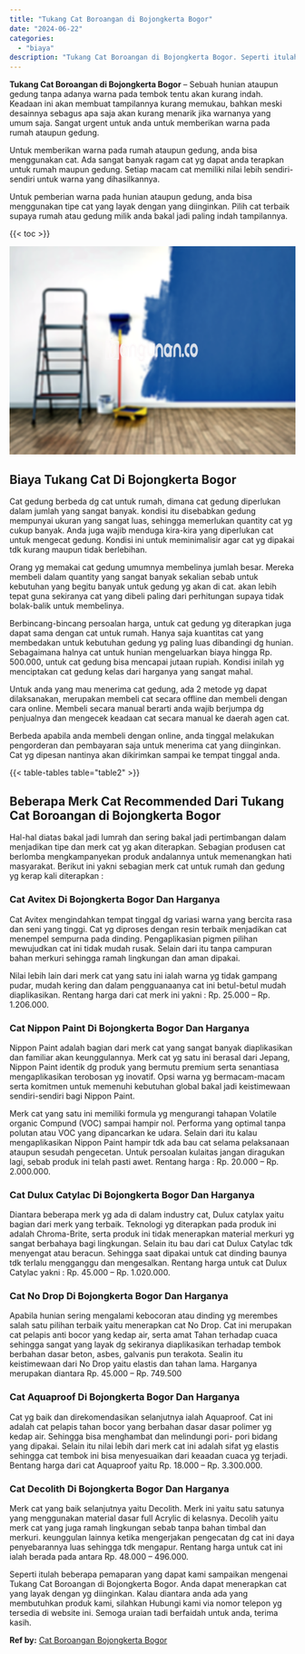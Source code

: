 ```yaml
---
title: "Tukang Cat Boroangan di Bojongkerta Bogor"
date: "2024-06-22"
categories: 
  - "biaya"
description: "Tukang Cat Boroangan di Bojongkerta Bogor. Seperti itulah beberapa pemaparan yang dapat kami sampaikan mengenai Tukang Cat Boroangan di Bojongkerta Bogor. An..."
---
```


**Tukang Cat Boroangan di Bojongkerta Bogor** – Sebuah hunian ataupun gedung tanpa adanya warna pada tembok tentu akan kurang indah. Keadaan ini akan membuat tampilannya kurang memukau, bahkan meski desainnya sebagus apa saja akan kurang menarik jika warnanya yang umum saja. Sangat urgent untuk anda untuk memberikan warna pada rumah ataupun gedung.

Untuk memberikan warna pada rumah ataupun gedung, anda bisa menggunakan cat. Ada sangat banyak ragam cat yg dapat anda terapkan untuk rumah maupun gedung. Setiap macam cat memiliki nilai lebih sendiri-sendiri untuk warna yang dihasilkannya.

Untuk pemberian warna pada hunian ataupun gedung, anda bisa menggunakan tipe cat yang layak dengan yang diinginkan. Pilih cat terbaik supaya rumah atau gedung milik anda bakal jadi paling indah tampilannya.

{{< toc >}}

![Tukang Cat Boroangan di Bojongkerta Bogor](/images/jasa-cat-murah11.png)

## Biaya Tukang Cat Di Bojongkerta Bogor

Cat gedung berbeda dg cat untuk rumah, dimana cat gedung diperlukan dalam jumlah yang sangat banyak. kondisi itu disebabkan gedung mempunyai ukuran yang sangat luas, sehingga memerlukan quantity cat yg cukup banyak. Anda juga wajib menduga kira-kira yang diperlukan cat untuk mengecat gedung. Kondisi ini untuk meminimalisir agar cat yg dipakai tdk kurang maupun tidak berlebihan.

Orang yg memakai cat gedung umumnya membelinya jumlah besar. Mereka membeli dalam quantity yang sangat banyak sekalian sebab untuk kebutuhan yang begitu banyak untuk gedung yg akan di cat. akan lebih tepat guna sekiranya cat yang dibeli paling dari perhitungan supaya tidak bolak-balik untuk membelinya.

Berbincang-bincang persoalan harga, untuk cat gedung yg diterapkan juga dapat sama dengan cat untuk rumah. Hanya saja kuantitas cat yang membedakan untuk kebutuhan gedung yg paling luas dibandingi dg hunian. Sebagaimana halnya cat untuk hunian mengeluarkan biaya hingga Rp. 500.000, untuk cat gedung bisa mencapai jutaan rupiah. Kondisi inilah yg menciptakan cat gedung kelas dari harganya yang sangat mahal.

Untuk anda yang mau menerima cat gedung, ada 2 metode yg dapat dilaksanakan, merupakan membeli cat secara offline dan membeli dengan cara online. Membeli secara manual berarti anda wajib berjumpa dg penjualnya dan mengecek keadaan cat secara manual ke daerah agen cat.

Berbeda apabila anda membeli dengan online, anda tinggal melakukan pengorderan dan pembayaran saja untuk menerima cat yang diinginkan. Cat yg dipesan nantinya akan dikirimkan sampai ke tempat tinggal anda.

{{< table-tables table="table2" >}}

## Beberapa Merk Cat Recommended Dari Tukang Cat Boroangan di Bojongkerta Bogor

Hal-hal diatas bakal jadi lumrah dan sering bakal jadi pertimbangan dalam menjadikan tipe dan merk cat yg akan diterapkan. Sebagian produsen cat berlomba mengkampanyekan produk andalannya untuk memenangkan hati masyarakat. Berikut ini yakni sebagian merk cat untuk rumah dan gedung yg kerap kali diterapkan :

### Cat Avitex Di Bojongkerta Bogor Dan Harganya

Cat Avitex mengindahkan tempat tinggal dg variasi warna yang bercita rasa dan seni yang tinggi. Cat yg diproses dengan resin terbaik menjadikan cat menempel sempurna pada dinding. Pengaplikasian pigmen pilihan mewujudkan cat ini tidak mudah rusak. Selain dari itu tanpa campuran bahan merkuri sehingga ramah lingkungan dan aman dipakai.

Nilai lebih lain dari merk cat yang satu ini ialah warna yg tidak gampang pudar, mudah kering dan dalam pengguanaanya cat ini betul-betul mudah diaplikasikan. Rentang harga dari cat merk ini yakni : Rp. 25.000 – Rp. 1.206.000.

### Cat Nippon Paint Di Bojongkerta Bogor Dan Harganya

Nippon Paint adalah bagian dari merk cat yang sangat banyak diaplikasikan dan familiar akan keunggulannya. Merk cat yg satu ini berasal dari Jepang, Nippon Paint identik dg produk yang bermutu premium serta senantiasa mengaplikasikan terobosan yg inovatif. Opsi warna yg bermacam-macam serta komitmen untuk memenuhi kebutuhan global bakal jadi keistimewaan sendiri-sendiri bagi Nippon Paint.

Merk cat yang satu ini memiliki formula yg mengurangi tahapan Volatile organic Compund (VOC) sampai hampir nol. Performa yang optimal tanpa polutan atau VOC yang dipancarkan ke udara. Selain dari itu kalau mengaplikasikan Nippon Paint hampir tdk ada bau cat selama pelaksanaan ataupun sesudah pengecetan. Untuk persoalan kulaitas jangan diragukan lagi, sebab produk ini telah pasti awet. Rentang harga : Rp. 20.000 – Rp. 2.000.000.

### Cat Dulux Catylac Di Bojongkerta Bogor Dan Harganya

Diantara beberapa merk yg ada di dalam industry cat, Dulux catylax yaitu bagian dari merk yang terbaik. Teknologi yg diterapkan pada produk ini adalah Chroma-Brite, serta produk ini tidak menerapkan material merkuri yg sangat berbahaya bagi lingkungan. Selain itu bau dari cat Dulux Catylac tdk menyengat atau beracun. Sehingga saat dipakai untuk cat dinding baunya tdk terlalu mengganggu dan mengesalkan. Rentang harga untuk cat Dulux Catylac yakni : Rp. 45.000 – Rp. 1.020.000.

### Cat No Drop Di Bojongkerta Bogor Dan Harganya

Apabila hunian sering mengalami kebocoran atau dinding yg merembes salah satu pilihan terbaik yaitu menerapkan cat No Drop. Cat ini merupakan cat pelapis anti bocor yang kedap air, serta amat Tahan terhadap cuaca sehingga sangat yang layak dg sekiranya diaplikasikan terhadap tembok berbahan dasar beton, asbes, galvanis pun terakota. Sealin itu keistimewaan dari No Drop yaitu elastis dan tahan lama. Harganya merupakan diantara Rp. 45.000 – Rp. 749.500

### Cat Aquaproof Di Bojongkerta Bogor Dan Harganya

Cat yg baik dan direkomendasikan selanjutnya ialah Aquaproof. Cat ini adalah cat pelapis tahan bocor yang berbahan dasar dasar polimer yg kedap air. Sehingga bisa menghambat dan melindungi pori- pori bidang yang dipakai. Selain itu nilai lebih dari merk cat ini adalah sifat yg elastis sehingga cat tembok ini bisa menyesuaikan dari keaadan cuaca yg terjadi. Bentang harga dari cat Aquaproof yaitu Rp. 18.000 – Rp. 3.300.000.

### Cat Decolith Di Bojongkerta Bogor Dan Harganya

Merk cat yang baik selanjutnya yaitu Decolith. Merk ini yaitu satu satunya yang menggunakan material dasar full Acrylic di kelasnya. Decolih yaitu merk cat yang juga ramah lingkungan sebab tanpa bahan timbal dan merkuri. keunggulan lainnya ketika mengerjakan pengecatan dg cat ini daya penyebarannya luas sehingga tdk mengapur. Rentang harga untuk cat ini ialah berada pada antara Rp. 48.000 – 496.000.

Seperti itulah beberapa pemaparan yang dapat kami sampaikan mengenai Tukang Cat Boroangan di Bojongkerta Bogor. Anda dapat menerapkan cat yang layak dengan yg diinginkan. Kalau diantara anda ada yang membutuhkan produk kami, silahkan Hubungi kami via nomor telepon yg tersedia di website ini. Semoga uraian tadi berfaidah untuk anda, terima kasih.

**Ref by:** [Cat Boroangan Bojongkerta Bogor](https://id.wikipedia.org/wiki/Cat)
